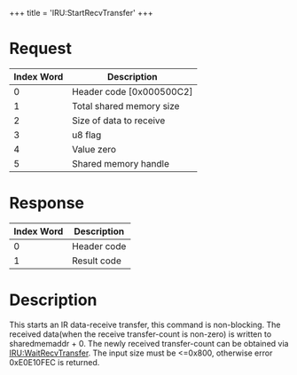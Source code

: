 +++
title = 'IRU:StartRecvTransfer'
+++

# Request

| Index Word | Description                |
|------------|----------------------------|
| 0          | Header code \[0x000500C2\] |
| 1          | Total shared memory size   |
| 2          | Size of data to receive    |
| 3          | u8 flag                    |
| 4          | Value zero                 |
| 5          | Shared memory handle       |

# Response

| Index Word | Description |
|------------|-------------|
| 0          | Header code |
| 1          | Result code |

# Description

This starts an IR data-receive transfer, this command is non-blocking. The received data(when the receive transfer-count is non-zero) is written to sharedmemaddr + 0. The newly received transfer-count can be obtained via [IRU:WaitRecvTransfer](IRU:WaitRecvTransfer "wikilink"). The input size must be \<=0x800, otherwise error 0xE0E10FEC is returned.
